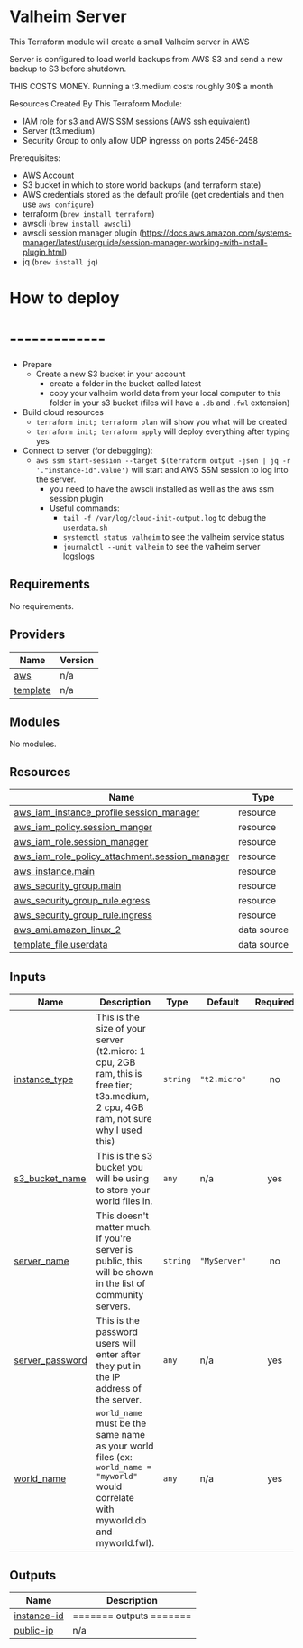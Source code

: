 Valheim Server
==============
This Terraform module will create a small Valheim server in AWS

Server is configured to load world backups from AWS S3 and send a new backup to S3 before shutdown.

THIS COSTS MONEY. Running a t3.medium costs roughly 30$ a month

Resources Created By This Terraform Module:
- IAM role for s3 and AWS SSM sessions (AWS ssh equivalent)
- Server (t3.medium)
- Security Group to only allow UDP ingresss on ports 2456-2458

Prerequisites:
- AWS Account
- S3 bucket in which to store world backups (and terraform state)
- AWS credentials stored as the default profile (get credentials and then use `aws configure`)
- terraform (`brew install terraform`)
- awscli (`brew install awscli`)
- awscli session manager plugin (https://docs.aws.amazon.com/systems-manager/latest/userguide/session-manager-working-with-install-plugin.html)
- jq (`brew install jq`)

# How to deploy
# -------------
- Prepare
  - Create a new S3 bucket in your account
    - create a folder in the bucket called latest
    - copy your valheim world data from your local computer to this folder in your s3 bucket (files will have a `.db` and `.fwl` extension)
- Build cloud resources
  - `terraform init; terraform plan` will show you what will be created 
  - `terraform init; terraform apply` will deploy everything after typing yes
- Connect to server (for debugging):
  - `aws ssm start-session --target $(terraform output -json | jq -r '."instance-id".value')` will start and AWS SSM session to log into the server.
    - you need to have the awscli installed as well as the aws ssm session plugin
    - Useful commands:
      - `tail -f /var/log/cloud-init-output.log` to debug the `userdata.sh`
      - `systemctl status valheim` to see the valheim service status
      - `journalctl --unit valheim` to see the valheim server logslogs
  



<!-- BEGINNING OF PRE-COMMIT-TERRAFORM DOCS HOOK -->
## Requirements

No requirements.

## Providers

| Name | Version |
|------|---------|
| <a name="provider_aws"></a> [aws](#provider\_aws) | n/a |
| <a name="provider_template"></a> [template](#provider\_template) | n/a |

## Modules

No modules.

## Resources

| Name | Type |
|------|------|
| [aws_iam_instance_profile.session_manager](https://registry.terraform.io/providers/hashicorp/aws/latest/docs/resources/iam_instance_profile) | resource |
| [aws_iam_policy.session_manger](https://registry.terraform.io/providers/hashicorp/aws/latest/docs/resources/iam_policy) | resource |
| [aws_iam_role.session_manager](https://registry.terraform.io/providers/hashicorp/aws/latest/docs/resources/iam_role) | resource |
| [aws_iam_role_policy_attachment.session_manager](https://registry.terraform.io/providers/hashicorp/aws/latest/docs/resources/iam_role_policy_attachment) | resource |
| [aws_instance.main](https://registry.terraform.io/providers/hashicorp/aws/latest/docs/resources/instance) | resource |
| [aws_security_group.main](https://registry.terraform.io/providers/hashicorp/aws/latest/docs/resources/security_group) | resource |
| [aws_security_group_rule.egress](https://registry.terraform.io/providers/hashicorp/aws/latest/docs/resources/security_group_rule) | resource |
| [aws_security_group_rule.ingress](https://registry.terraform.io/providers/hashicorp/aws/latest/docs/resources/security_group_rule) | resource |
| [aws_ami.amazon_linux_2](https://registry.terraform.io/providers/hashicorp/aws/latest/docs/data-sources/ami) | data source |
| [template_file.userdata](https://registry.terraform.io/providers/hashicorp/template/latest/docs/data-sources/file) | data source |

## Inputs

| Name | Description | Type | Default | Required |
|------|-------------|------|---------|:--------:|
| <a name="input_instance_type"></a> [instance\_type](#input\_instance\_type) | This is the size of your server (t2.micro: 1 cpu, 2GB ram, this is free tier; t3a.medium, 2 cpu, 4GB ram, not sure why I used this) | `string` | `"t2.micro"` | no |
| <a name="input_s3_bucket_name"></a> [s3\_bucket\_name](#input\_s3\_bucket\_name) | This is the s3 bucket you will be using to store your world files in. | `any` | n/a | yes |
| <a name="input_server_name"></a> [server\_name](#input\_server\_name) | This doesn't matter much. If you're server is public, this will be shown in the list of community servers. | `string` | `"MyServer"` | no |
| <a name="input_server_password"></a> [server\_password](#input\_server\_password) | This is the password users will enter after they put in the IP address of the server. | `any` | n/a | yes |
| <a name="input_world_name"></a> [world\_name](#input\_world\_name) | `world_name` must be the same name as your world files (ex: `world_name = "myworld"` would correlate with myworld.db and myworld.fwl). | `any` | n/a | yes |

## Outputs

| Name | Description |
|------|-------------|
| <a name="output_instance-id"></a> [instance-id](#output\_instance-id) | ======= outputs ======= |
| <a name="output_public-ip"></a> [public-ip](#output\_public-ip) | n/a |
<!-- END OF PRE-COMMIT-TERRAFORM DOCS HOOK -->
